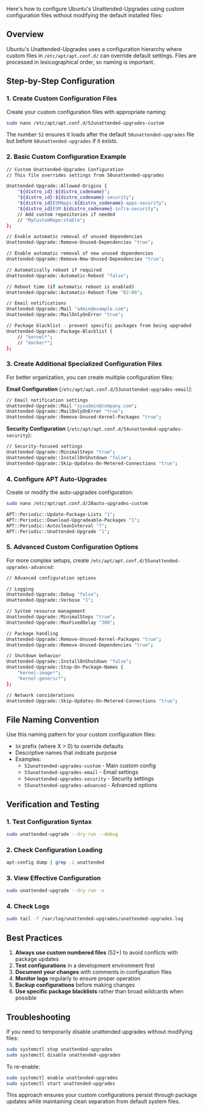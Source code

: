 Here's how to configure Ubuntu's Unattended-Upgrades using custom configuration files without modifying the default installed files:

## Overview

Ubuntu's Unattended-Upgrades uses a configuration hierarchy where custom files in `/etc/apt/apt.conf.d/` can override default settings. Files are processed in lexicographical order, so naming is important.

## Step-by-Step Configuration

### 1. Create Custom Configuration Files

Create your custom configuration files with appropriate naming:

```bash
sudo nano /etc/apt/apt.conf.d/52unattended-upgrades-custom
```

The number `52` ensures it loads after the default `50unattended-upgrades` file but before `60unattended-upgrades` if it exists.

### 2. Basic Custom Configuration Example

```bash
// Custom Unattended-Upgrades Configuration
// This file overrides settings from 50unattended-upgrades

Unattended-Upgrade::Allowed-Origins {
    "${distro_id}:${distro_codename}";
    "${distro_id}:${distro_codename}-security";
    "${distro_id}ESMApps:${distro_codename}-apps-security";
    "${distro_id}ESM:${distro_codename}-infra-security";
    // Add custom repositories if needed
    // "MyCustomRepo:stable";
};

// Enable automatic removal of unused dependencies
Unattended-Upgrade::Remove-Unused-Dependencies "true";

// Enable automatic removal of new unused dependencies
Unattended-Upgrade::Remove-New-Unused-Dependencies "true";

// Automatically reboot if required
Unattended-Upgrade::Automatic-Reboot "false";

// Reboot time (if automatic reboot is enabled)
Unattended-Upgrade::Automatic-Reboot-Time "02:00";

// Email notifications
Unattended-Upgrade::Mail "admin@example.com";
Unattended-Upgrade::MailOnlyOnError "true";

// Package blacklist - prevent specific packages from being upgraded
Unattended-Upgrade::Package-Blacklist {
    // "kernel*";
    // "docker*";
};
```

### 3. Create Additional Specialized Configuration Files

For better organization, you can create multiple configuration files:

**Email Configuration** (`/etc/apt/apt.conf.d/53unattended-upgrades-email`):
```bash
// Email notification settings
Unattended-Upgrade::Mail "sysadmin@company.com";
Unattended-Upgrade::MailOnlyOnError "true";
Unattended-Upgrade::Remove-Unused-Kernel-Packages "true";
```

**Security Configuration** (`/etc/apt/apt.conf.d/54unattended-upgrades-security`):
```bash
// Security-focused settings
Unattended-Upgrade::MinimalSteps "true";
Unattended-Upgrade::InstallOnShutdown "false";
Unattended-Upgrade::Skip-Updates-On-Metered-Connections "true";
```

### 4. Configure APT Auto-Upgrades

Create or modify the auto-upgrades configuration:

```bash
sudo nano /etc/apt/apt.conf.d/20auto-upgrades-custom
```

```bash
APT::Periodic::Update-Package-Lists "1";
APT::Periodic::Download-Upgradeable-Packages "1";
APT::Periodic::AutocleanInterval "7";
APT::Periodic::Unattended-Upgrade "1";
```

### 5. Advanced Custom Configuration Options

For more complex setups, create `/etc/apt/apt.conf.d/55unattended-upgrades-advanced`:

```bash
// Advanced configuration options

// Logging
Unattended-Upgrade::Debug "false";
Unattended-Upgrade::Verbose "1";

// System resource management
Unattended-Upgrade::MinimalSteps "true";
Unattended-Upgrade::MaxFixedDelay "300";

// Package handling
Unattended-Upgrade::Remove-Unused-Kernel-Packages "true";
Unattended-Upgrade::Remove-Unused-Dependencies "true";

// Shutdown behavior
Unattended-Upgrade::InstallOnShutdown "false";
Unattended-Upgrade::Stop-On-Package-Names {
    "kernel-image*";
    "kernel-generic*";
};

// Network considerations
Unattended-Upgrade::Skip-Updates-On-Metered-Connections "true";
```

## File Naming Convention

Use this naming pattern for your custom configuration files:
- `5X` prefix (where X > 0) to override defaults
- Descriptive names that indicate purpose
- Examples:
  - `52unattended-upgrades-custom` - Main custom config
  - `53unattended-upgrades-email` - Email settings
  - `54unattended-upgrades-security` - Security settings
  - `55unattended-upgrades-advanced` - Advanced options

## Verification and Testing

### 1. Test Configuration Syntax
```bash
sudo unattended-upgrade --dry-run --debug
```

### 2. Check Configuration Loading
```bash
apt-config dump | grep -i unattended
```

### 3. View Effective Configuration
```bash
sudo unattended-upgrade --dry-run -v
```

### 4. Check Logs
```bash
sudo tail -f /var/log/unattended-upgrades/unattended-upgrades.log
```

## Best Practices

1. **Always use custom numbered files** (52+) to avoid conflicts with package updates
2. **Test configurations** in a development environment first
3. **Document your changes** with comments in configuration files
4. **Monitor logs** regularly to ensure proper operation
5. **Backup configurations** before making changes
6. **Use specific package blacklists** rather than broad wildcards when possible

## Troubleshooting

If you need to temporarily disable unattended upgrades without modifying files:
```bash
sudo systemctl stop unattended-upgrades
sudo systemctl disable unattended-upgrades
```

To re-enable:
```bash
sudo systemctl enable unattended-upgrades
sudo systemctl start unattended-upgrades
```

This approach ensures your custom configurations persist through package updates while maintaining clean separation from default system files.